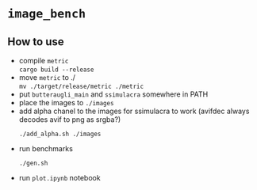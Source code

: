 # `image_bench`

## How to use

- compile `metric`  
  `cargo build --release`
- move `metric` to ./  
  `mv ./target/release/metric ./metric`
- put `butteraugli_main` and `ssimulacra` somewhere in PATH
- place the images to `./images`
- add alpha chanel to the images for ssimulacra to work (avifdec always decodes avif to png as srgba?)  
  ```
  ./add_alpha.sh ./images
  ```
- run benchmarks  
  ```
  ./gen.sh
  ```
- run `plot.ipynb` notebook
